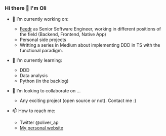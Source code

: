 ### Hi there 👋 I'm Oli


- 🔭 I’m currently working on:
  - [Feedr](https://feedr.co) as Senior Software Engineer, working in different positions of the field (Backend, Frontend, Native App)
  - Personal side projects
  - Writting a series in Medium about implementing DDD in TS with the functional paradigm.
  
- 🌱 I’m currently learning:
  - DDD
  - Data analysis
  - Python (in the backlog)
  
- 👯 I’m looking to collaborate on ...
  - Any exciting project (open source or not). Contact me :) 
  
- 📫 How to reach me:
  - Twitter @oliver_ap
  - [My personal website](https://oliveralonso.dev/)
  

